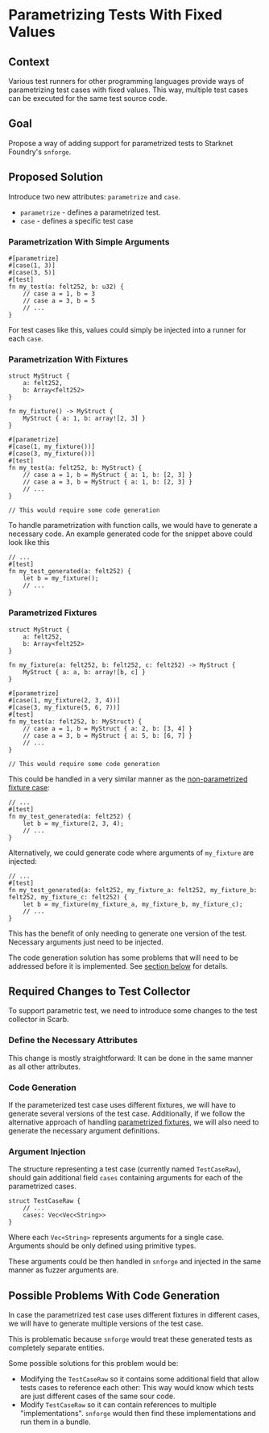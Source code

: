 # Parametrizing Tests With Fixed Values

## Context

Various test runners for other programming languages provide ways of parametrizing test cases with fixed values.
This way, multiple test cases can be executed for the same test source code.

## Goal

Propose a way of adding support for parametrized tests to Starknet Foundry's `snforge`.

## Proposed Solution

Introduce two new attributes: `parametrize` and `case`.

- `parametrize` - defines a parametrized test.
- `case` - defines a specific test case

### Parametrization With Simple Arguments

```cairo
#[parametrize]
#[case(1, 3)]
#[case(3, 5)]
#[test]
fn my_test(a: felt252, b: u32) {
    // case a = 1, b = 3
    // case a = 3, b = 5
    // ...
}
```

For test cases like this, values could simply be injected into a runner for each `case`.

### Parametrization With Fixtures

```cairo
struct MyStruct {
    a: felt252, 
    b: Array<felt252>
}

fn my_fixture() -> MyStruct {
    MyStruct { a: 1, b: array![2, 3] }
}

#[parametrize]
#[case(1, my_fixture())]
#[case(3, my_fixture())]
#[test]
fn my_test(a: felt252, b: MyStruct) {
    // case a = 1, b = MyStruct { a: 1, b: [2, 3] }
    // case a = 3, b = MyStruct { a: 1, b: [2, 3] }
    // ...
}

// This would require some code generation
```

To handle parametrization with function calls, we would have to generate a necessary code.
An example generated code for the snippet above could look like this

```cairo
// ...
#[test]
fn my_test_generated(a: felt252) {
    let b = my_fixture();
    // ...
}
```

### Parametrized Fixtures

```cairo
struct MyStruct {
    a: felt252, 
    b: Array<felt252>
}

fn my_fixture(a: felt252, b: felt252, c: felt252) -> MyStruct {
    MyStruct { a: a, b: array![b, c] }
}

#[parametrize]
#[case(1, my_fixture(2, 3, 4))]
#[case(3, my_fixture(5, 6, 7))]
#[test]
fn my_test(a: felt252, b: MyStruct) {
    // case a = 1, b = MyStruct { a: 2, b: [3, 4] }
    // case a = 3, b = MyStruct { a: 5, b: [6, 7] }
    // ...
}

// This would require some code generation
```

This could be handled in a very similar manner as the [non-parametrized fixture case](#parametrization-with-fixtures):

```cairo
// ...
#[test]
fn my_test_generated(a: felt252) {
    let b = my_fixture(2, 3, 4);
    // ...
}
```

Alternatively, we could generate code where arguments of `my_fixture` are injected:

```cairo
// ...
#[test]
fn my_test_generated(a: felt252, my_fixture_a: felt252, my_fixture_b: felt252, my_fixture_c: felt252) {
    let b = my_fixture(my_fixture_a, my_fixture_b, my_fixture_c);
    // ...
}
```

This has the benefit of only needing to generate one version of the test. Necessary arguments just need to be injected.

The code generation solution has some problems that will need to be addressed before it is implemented.
See [section below](#possible-problems-with-code-generation) for details.

## Required Changes to Test Collector

To support parametric test, we need to introduce some changes to the test collector in Scarb.

### Define the Necessary Attributes

This change is mostly straightforward: It can be done in the same manner as all other attributes.

### Code Generation

If the parameterized test case uses different fixtures, we will have to generate several versions of the test case.
Additionally, if we follow the alternative approach of handling [parametrized fixtures](#parametrized-fixtures),
we will also need to generate the necessary argument definitions.

### Argument Injection

The structure representing a test case (currently named `TestCaseRaw`), should gain additional field `cases` containing
arguments for each of the parametrized cases.

```cairo
struct TestCaseRaw {
    // ...
    cases: Vec<Vec<String>>
}
```

Where each `Vec<String>` represents arguments for a single case.
Arguments should be only defined using primitive types.

These arguments could be then handled in `snforge` and injected in the same manner as fuzzer arguments are.

## Possible Problems With Code Generation

In case the parametrized test case uses different fixtures in different cases, we will have to generate multiple
versions of the test case.

This is problematic because `snforge` would treat these generated tests as completely separate entities.

Some possible solutions for this problem would be:

- Modifying the `TestCaseRaw` so it contains some additional field that allow tests cases to reference each other: This
  way would know which tests are just different cases of the same sour code.
- Modify `TestCaseRaw` so it can contain references to multiple "implementations".
  `snforge` would then find these implementations and run them in a bundle.
